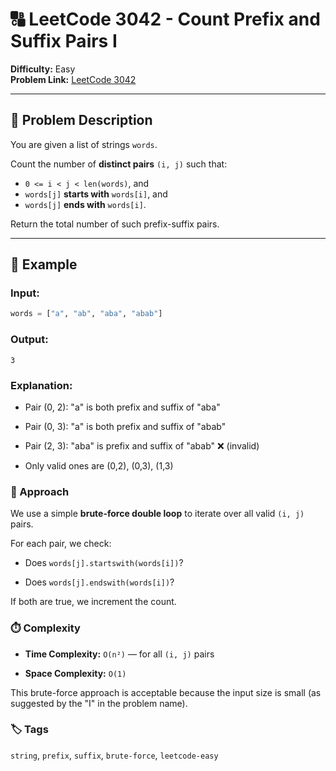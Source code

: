 # 🔠 LeetCode 3042 - Count Prefix and Suffix Pairs I

**Difficulty:** Easy  
**Problem Link:** [LeetCode 3042](https://leetcode.com/problems/count-prefix-and-suffix-pairs-i)

---

## 📘 Problem Description

You are given a list of strings `words`.

Count the number of **distinct pairs** `(i, j)` such that:

- `0 <= i < j < len(words)`, and  
- `words[j]` **starts with** `words[i]`, and  
- `words[j]` **ends with** `words[i]`.

Return the total number of such prefix-suffix pairs.

---

## 🧪 Example

### Input:
```python
words = ["a", "ab", "aba", "abab"]
```

### Output:
`3`

### Explanation:

- Pair (0, 2): "a" is both prefix and suffix of "aba"

- Pair (0, 3): "a" is both prefix and suffix of "abab"

- Pair (2, 3): "aba" is prefix and suffix of "abab" ❌ (invalid)

- Only valid ones are (0,2), (0,3), (1,3)

### 🚀 Approach

We use a simple **brute-force double loop** to iterate over all valid `(i, j)` pairs.

For each pair, we check:

- Does `words[j].startswith(words[i])`?

- Does `words[j].endswith(words[i])`?

If both are true, we increment the count.

### ⏱️ Complexity

- **Time Complexity:** `O(n²)` — for all `(i, j)` pairs

- **Space Complexity:** `O(1)`

This brute-force approach is acceptable because the input size is small (as suggested by the "I" in the problem name).

### 🏷️ Tags

`string`, `prefix`, `suffix`, `brute-force`, `leetcode-easy`